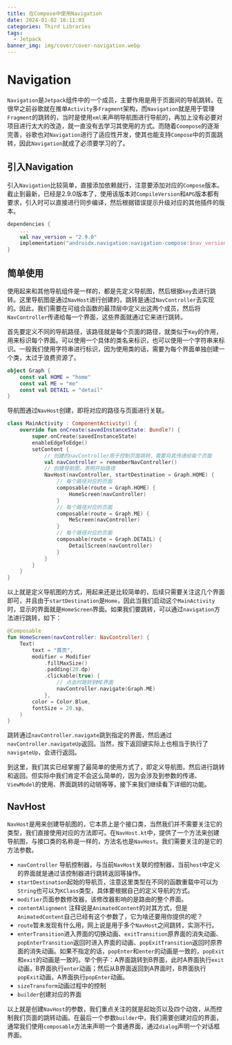 ```yaml
---
title: 在Compose中使用Navigation
date: 2024-01-02 16:11:03
categories: Third Libraries
tags: 
  - Jetpack
banner_img: img/cover/cover-navigation.webp
---
```


# Navigation

`Navigation`是`Jetpack`组件中的一个成员，主要作用是用于页面间的导航跳转。在很早之前谷歌就在推单`Activity`多`Fragment`架构，而`Navigation`就是用于管理`Fragment`的跳转的，当时是使用`xml`来声明导航图进行导航的，再加上没有必要对项目进行太大的改造，就一直没有去学习其使用的方式。而随着`Coompose`的逐渐完善，谷歌也对`Navigation`进行了适应性开发，使其也能支持`Compose`中的页面跳转，因此`Navigation`就成了必须要学习的了。



## 引入Navigation

引入`Navigation`比较简单，直接添加依赖就行，注意要添加对应的`Compose`版本。截止到最新，已经是2.9.0版本了，使用该版本对`CompileVersion`和`APG`版本都有要求，引入时可以直接进行同步编译，然后根据错误提示升级对应的其他插件的版本。

```kotlin
dependencies {
    ...
    val nav_version = "2.9.0"
    implementation("androidx.navigation:navigation-compose:$nav_version")
}
```



## 简单使用

使用起来和其他导航组件是一样的，都是先定义导航图，然后根据`key`去进行跳转。这里导航图是通过`NavHost`进行创建的，跳转是通过`NavController`去实现的。因此，我们需要在可组合函数的最顶层中定义出这两个成员，然后将`NavController`传递给每一个界面，这些界面就通过它来进行跳转。

首先要定义不同的导航路径，该路径就是每个页面的路径，就类似于`Key`的作用，用来标识每个界面。可以使用一个具体的类名来标识，也可以使用一个字符串来标识。一般我们使用字符串进行标识，因为使用类的话，需要为每个界面单独创建一个类，太过于浪费资源了。

```kotlin
object Graph {
    const val HOME = "home"
    const val ME = "me"
    const val DETAIL = "detail"
}
```

导航图通过`NavHost`创建，即将对应的路径与页面进行关联。

```kotlin
class MainActivity : ComponentActivity() {
    override fun onCreate(savedInstanceState: Bundle?) {
        super.onCreate(savedInstanceState)
        enableEdgeToEdge()
        setContent {
            // 创建的navController用于控制页面跳转，需要将其传递给每个页面
            val navController = rememberNavController()
            // 创建导航图，表明开始路径
            NavHost(navController, startDestination = Graph.HOME) {
                // 每个路径对应的页面
                composable(route = Graph.HOME) {
                    HomeScreen(navController)
                }
                // 每个路径对应的页面
                composable(route = Graph.ME) {
                    MeScreen(navController)
                }
                // 每个路径对应的页面
                composable(route = Graph.DETAIL) {
                    DetailScreen(navController)
                }
            }
        }
    }
}
```

以上就是定义导航图的方式，用起来还是比较简单的，后续只需要关注这几个界面即可，并且由于`startDestination`是`Home`，因此当我们启动这个`MainActivity`时，显示的界面就是`HomeScreen`界面。如果我们要跳转，可以通过`navigation`方法进行跳转，如下：

```kotlin
@Composable
fun HomeScreen(navController: NavController) {
    Text(
        text = "首页",
        modifier = Modifier
            .fillMaxSize()
            .padding(20.dp)
            .clickable(true) {
                // 点击时跳转到ME界面
                navController.navigate(Graph.ME)
            },
        color = Color.Blue,
        fontSize = 20.sp,
    )
}
```

跳转通过`navController.navigate`跳到指定的界面，然后通过`navController.navigateUp`返回。当然，按下返回键实际上也相当于执行了`navigateUp`，会进行返回。

到这里，我们其实已经掌握了最简单的使用方式了，即定义导航图，然后进行跳转和返回。但实际中我们肯定不会这么简单的，因为会涉及到参数的传递、`ViewModel`的使用、界面跳转的动销等等，接下来我们继续看下详细的功能。

## NavHost

`NavHost`是用来创建导航图的，它本质上是个接口类，当然我们并不需要关注它的类型，我们直接使用对应的方法即可。在`NavHost.kt`中，提供了一个方法来创建导航图，与接口类的名称是一样的，方法名也是`NavHost`。我们需要关注的是它的方法参数。

- `navController` 导航控制器，与当前`NavHost`关联的控制器，当前`host`中定义的界面就是通过该控制器进行跳转返回等操作。
- `startDestination`起始的导航页，注意这里类型在不同的函数重载中可以为`String`也可以为`KClass`类型，具体要根据自己的定义导航的方式。
- `modifier`页面参数修改器，该修改器影响的是路由的整个界面。
- `contentAlignment` 注释说是`AnimatedContent`的对其方式，但是`AnimatedContent`自己已经有这个参数了，它为啥还要用你提供的呢？
- `route`暂未发现有什么用，网上说是用于多个`NavHost`之间跳转，实测不行。
- `enterTransition`进入界面的切换动画、`exitTransition`原界面的消失动画、`popEnterTransition`返回时进入界面的动画、`popExitTransition`返回时原界面的消失动画。如果不指定的话，`popEnter`和`enter`的动画是一致的，`popExit`和`exit`的动画是一致的。举个例子：A界面跳转到B界面，此时A界面执行`exit`动画，B界面执行`enter`动画；然后从B界面返回到A界面时，B界面执行`popExit`动画，A界面执行`popEnter`动画。
- `sizeTransform`动画过程中的控制
- `builder`创建对应的界面

以上就是创建`NavHost`的参数，我们重点关注的就是起始页以及四个动效，从而控制我们页面的跳转动画。在最后一个参数`builder`中，我们需要创建对应的界面，通常我们使用`composable`方法来声明一个普通界面，通过`dialog`声明一个对话框界面。












